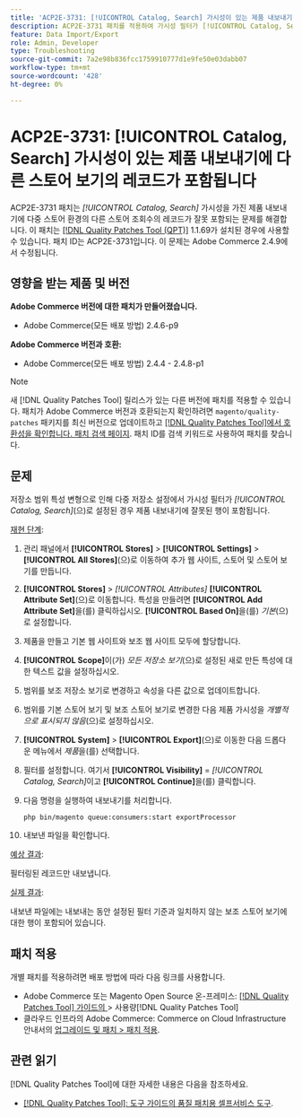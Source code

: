 ```yaml
---
title: 'ACP2E-3731: [!UICONTROL Catalog, Search] 가시성이 있는 제품 내보내기에 다른 스토어 보기의 레코드가 포함됩니다'
description: ACP2E-3731 패치를 적용하여 가시성 필터가 [!UICONTROL Catalog, Search]​(으)로 설정된 제품 내보내기에 저장소 범위 특성 변형으로 인해 다중 저장소 설정에 잘못된 행이 포함되는 Adobe Commerce을 수정합니다.
feature: Data Import/Export
role: Admin, Developer
type: Troubleshooting
source-git-commit: 7a2e98b836fcc1759910777d1e9fe50e03dabb07
workflow-type: tm+mt
source-wordcount: '428'
ht-degree: 0%

---
```



# ACP2E-3731: [!UICONTROL Catalog, Search] 가시성이 있는 제품 내보내기에 다른 스토어 보기의 레코드가 포함됩니다

ACP2E-3731 패치는 *[!UICONTROL Catalog, Search]* 가시성을 가진 제품 내보내기에 다중 스토어 환경의 다른 스토어 조회수의 레코드가 잘못 포함되는 문제를 해결합니다. 이 패치는 [[!DNL Quality Patches Tool (QPT)]](/help/tools/quality-patches-tool/quality-patches-tool-to-self-serve-quality-patches.md) 1.1.69가 설치된 경우에 사용할 수 있습니다. 패치 ID는 ACP2E-3731입니다. 이 문제는 Adobe Commerce 2.4.9에서 수정됩니다.

## 영향을 받는 제품 및 버전

**Adobe Commerce 버전에 대한 패치가 만들어졌습니다.**

* Adobe Commerce(모든 배포 방법) 2.4.6-p9

**Adobe Commerce 버전과 호환:**

* Adobe Commerce(모든 배포 방법) 2.4.4 - 2.4.8-p1

>[!NOTE]
>
>새 [!DNL Quality Patches Tool] 릴리스가 있는 다른 버전에 패치를 적용할 수 있습니다. 패치가 Adobe Commerce 버전과 호환되는지 확인하려면 `magento/quality-patches` 패키지를 최신 버전으로 업데이트하고 [[!DNL Quality Patches Tool]에서 호환성을 확인합니다. 패치 검색 페이지](https://experienceleague.adobe.com/tools/commerce-quality-patches/index.html?lang=ko). 패치 ID를 검색 키워드로 사용하여 패치를 찾습니다.

## 문제

저장소 범위 특성 변형으로 인해 다중 저장소 설정에서 가시성 필터가 *[!UICONTROL Catalog, Search]*(으)로 설정된 경우 제품 내보내기에 잘못된 행이 포함됩니다.

<u>재현 단계</u>:

1. 관리 패널에서 **[!UICONTROL Stores]** > **[!UICONTROL Settings]** > **[!UICONTROL All Stores]**(으)로 이동하여 추가 웹 사이트, 스토어 및 스토어 보기를 만듭니다.
1. **[!UICONTROL Stores]** > *[!UICONTROL Attributes]* **[!UICONTROL Attribute Set]**(으)로 이동합니다. 특성을 만들려면 **[!UICONTROL Add Attribute Set]**&#x200B;을(를) 클릭하십시오. **[!UICONTROL Based On]**&#x200B;을(를) *기본*(으)로 설정합니다.
1. 제품을 만들고 기본 웹 사이트와 보조 웹 사이트 모두에 할당합니다.
1. **[!UICONTROL Scope]**&#x200B;이(가) *모든 저장소 보기*(으)로 설정된 새로 만든 특성에 대한 텍스트 값을 설정하십시오.
1. 범위를 보조 저장소 보기로 변경하고 속성을 다른 값으로 업데이트합니다.
1. 범위를 기본 스토어 보기 및 보조 스토어 보기로 변경한 다음 제품 가시성을 *개별적으로 표시되지 않음*(으)로 설정하십시오.
1. **[!UICONTROL System]** > **[!UICONTROL Export]**(으)로 이동한 다음 드롭다운 메뉴에서 *제품*&#x200B;을(를) 선택합니다.
1. 필터를 설정합니다. 여기서 **[!UICONTROL Visibility]** = *[!UICONTROL Catalog, Search]*&#x200B;이고 **[!UICONTROL Continue]**&#x200B;을(를) 클릭합니다.
1. 다음 명령을 실행하여 내보내기를 처리합니다.

   ```
   php bin/magento queue:consumers:start exportProcessor
   ```

1. 내보낸 파일을 확인합니다.

<u>예상 결과</u>:

필터링된 레코드만 내보냅니다.

<u>실제 결과</u>:

내보낸 파일에는 내보내는 동안 설정된 필터 기준과 일치하지 않는 보조 스토어 보기에 대한 행이 포함되어 있습니다.

## 패치 적용

개별 패치를 적용하려면 배포 방법에 따라 다음 링크를 사용합니다.

* Adobe Commerce 또는 Magento Open Source 온-프레미스: [[!DNL Quality Patches Tool]  가이드의 ](/help/tools/quality-patches-tool/usage.md)> 사용량[!DNL Quality Patches Tool]
* 클라우드 인프라의 Adobe Commerce: Commerce on Cloud Infrastructure 안내서의 [업그레이드 및 패치 > 패치 적용](https://experienceleague.adobe.com/docs/commerce-cloud-service/user-guide/develop/upgrade/apply-patches.html?lang=ko).

## 관련 읽기

[!DNL Quality Patches Tool]에 대한 자세한 내용은 다음을 참조하세요.

* [[!DNL Quality Patches Tool]: 도구 가이드의 품질 패치용 셀프서비스 도구](/help/tools/quality-patches-tool/quality-patches-tool-to-self-serve-quality-patches.md).
